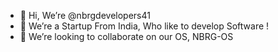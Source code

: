 - 👋 Hi, We’re @nbrgdevelopers41
- 👀 We’re a Startup From India, Who like to develop Software !
- 💞️ We’re looking to collaborate on our OS, NBRG-OS
